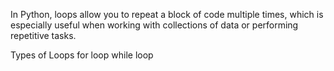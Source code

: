 
In Python, loops allow you to repeat a block of code multiple times, which is especially useful when working with collections of data or performing repetitive tasks.

Types of Loops
for loop
while loop
